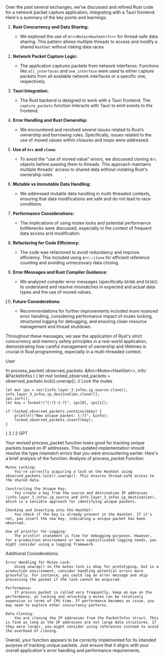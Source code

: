 Over the past several exchanges, we've discussed and refined Rust code for a network packet capture application, integrating with a Tauri frontend. Here's a summary of the key points and learnings:

1. **Rust Concurrency and Data Sharing:**
   - We explored the use of `Arc<Mutex<HashSet<T>>>` for thread-safe data sharing. This pattern allows multiple threads to access and modify a shared `HashSet` without risking data races.

2. **Network Packet Capture Logic:**
   - The application captures packets from network interfaces. Functions like `all_interfaces` and `one_interface` were used to either capture packets from all available network interfaces or a specific one, respectively.

3. **Tauri Integration:**
   - The Rust backend is designed to work with a Tauri frontend. The `capture_packets` function interacts with Tauri to emit events to the frontend.

4. **Error Handling and Rust Ownership:**
   - We encountered and resolved several issues related to Rust’s ownership and borrowing rules. Specifically, issues related to the use of moved values within closures and loops were addressed.

5. **Use of `Arc` and `clone`:**
   - To avoid the "use of moved value" errors, we discussed cloning `Arc` objects before passing them to threads. This approach maintains multiple threads' access to shared data without violating Rust's ownership rules.

6. **Mutable vs Immutable Data Handling:**
   - We addressed mutable data handling in multi-threaded contexts, ensuring that data modifications are safe and do not lead to race conditions.

7. **Performance Considerations:**
   - The implications of using mutex locks and potential performance bottlenecks were discussed, especially in the context of frequent data access and modification.

8. **Refactoring for Code Efficiency:**
   - The code was refactored to avoid redundancy and improve efficiency. This included using `Arc::clone` for efficient reference counting and avoiding unnecessary data cloning.

9. **Error Messages and Rust Compiler Guidance:**
   - We analyzed compiler error messages (specifically `E0308` and `E0382`) to understand and resolve mismatches in expected and actual data types and the use of moved values.

10. **Future Considerations:**
    - Recommendations for further improvements included more nuanced error handling, considering performance impact of mutex locking, structured logging for debugging, and ensuring clean resource management and thread shutdown.

Throughout these messages, we saw the application of Rust's strict concurrency and memory safety principles in a real-world application, demonstrating how careful management of ownership and lifetimes is crucial in Rust programming, especially in a multi-threaded context.


User

fn process_packet(
    observed_packets: &Arc<Mutex<HashSet<String>>>,
    info: &PacketInfos
) {
    let mut locked_observed_packets = observed_packets.lock().unwrap(); // Lock the mutex

    let mut ips = vec![info.layer_3_infos.ip_source.clone(), info.layer_3_infos.ip_destination.clone()];
    ips.sort(); 
    let key = format!("{:?}-{:?}", ips[0], ips[1]);

    if !locked_observed_packets.contains(&key) {
        println!("New unique packet: {:?}", &info);
        locked_observed_packets.insert(key);
    }

}
2 / 2
GPT

Your revised process_packet function looks good for tracking unique packets based on IP addresses. This updated implementation should resolve the type mismatch errors that you were encountering earlier. Here's a brief analysis of the function:
Analysis of process_packet Function:

    Mutex Locking:
        You're correctly acquiring a lock on the HashSet using observed_packets.lock().unwrap(). This ensures thread-safe access to the shared data.

    Constructing the Unique Key:
        You create a key from the source and destination IP addresses (info.layer_3_infos.ip_source and info.layer_3_infos.ip_destination), which is a sensible approach for identifying unique packets.

    Checking and Inserting into the HashSet:
        You check if the key is already present in the HashSet. If it's not, you insert the new key, indicating a unique packet has been observed.

    Use of println! for Logging:
        The println! statement is fine for debugging purposes. However, for a production environment or more sophisticated logging needs, you might consider using a logging framework.

Additional Considerations:

    Error Handling for Mutex Lock:
        Using unwrap() on the mutex lock is okay for prototyping, but in a production environment, consider handling potential errors more gracefully. For instance, you could log an error message and skip processing the packet if the lock cannot be acquired.

    Performance:
        If process_packet is called very frequently, keep an eye on the performance, as locking and unlocking a mutex can be relatively expensive in terms of CPU time. If performance becomes an issue, you may need to explore other concurrency patterns.

    Data Cloning:
        You are cloning the IP addresses from the PacketInfos struct. This is fine as long as the IP addresses are not large data structures. If they were larger, you might consider using references instead to avoid the overhead of cloning.

Overall, your function appears to be correctly implemented for its intended purpose of tracking unique packets. Just ensure that it aligns with your overall application's error handling and performance requirements.
